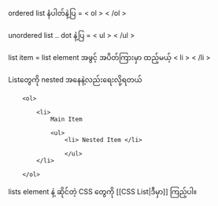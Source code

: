 
ordered list နံပါတ်နဲ့ပြ = < ol > < /ol >

unordered list .. dot နဲ့ပြ  = < ul > < /ul >

list item = list element အဖွင့် အပိတ်ကြားမှာ ထည့်မယ့် < li > < /li >

Listတွေကို nested အနေနဲ့လည်းရေးလို့ရတယ်


```
	<ol>
		
		<li>
			Main Item

			<ul>
				<li> Nested Item </li>

				</ul>
		</li>

	</ol>

```

lists element နဲ့ ဆိုင်တဲ့ CSS တွေကို [[CSS List|ဒီမှာ]] ကြည့်ပါ။
